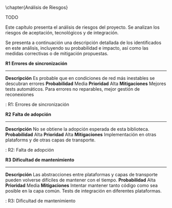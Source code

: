 \chapter{Análisis de Riesgos}

TODO

<!--
  En el caso de desarrollos orientados al usuario, debería analizarse el riesgo
  de aceptación y el nivel de satisfacción que podremos medir tras la
  implantación.

  En caso de desarrollos orientados a la investigación, se deberán analizar
  riesgos tecnológicos. Si, además, el resultado del TFG va a ser integrado en
  un proyecto de mayor alcance, también deberán considerarse los riesgos
  potenciales de dicha integración.

  Para analizar los riesgos, se proponen las siguientes herramientas:
    * Matriz de riesgos: Se puede encontrar un modelo en la siguiente imagen [..]
    * Análisis DAFO
    * Registro de riesgos mediante la siguiente tabla:
      * Número de riesgo
      * Descripción
      * Prioridad (Alta/Media/Baja)
      * Complejidad (Alta/Media/Baja)
      * Medidas correctoras
-->

Este capítulo presenta el análisis de riesgos del proyecto. Se analizan los
riesgos de aceptación, tecnológicos y de integración.

Se presenta a continuación una descripción detallada de los identificados en
este análisis, incluyendo su probabilidad e impacto, así como las medidas
correctivas o de mitigación propuestas.

**R1**             **Errores de sincronización**
-----------------  --------------------------------------------------------
**Descripción**    Es probable que en condiciones de red más inestables se
                   descubran errores
**Probabilidad**   Media
**Prioridad**      Alta
**Mitigaciones**   Mejores tests automáticos. Para errores no reparables, mejor
                   gestión de reconexiones

: R1: Errores de sincronización

**R2**             **Falta de adopción**
-----------------  --------------------------------------------------------
**Descripción**    No se obtiene la adopción esperada de esta biblioteca.
**Probabilidad**   Alta
**Prioridad**      Alta
**Mitigaciones**   Implementación en otras plataforms y de otras capas de
                   transporte.

: R2: Falta de adopción

**R3**             **Dificultad de mantenimiento**
-----------------  --------------------------------------------------------
**Descripción**    Las abstracciones entre plataformas y capas de transporte
                   pueden volverse difíciles de mantener con el tiempo.
**Probabilidad**   Alta
**Prioridad**      Media
**Mitigaciones**   Intentar mantener tanto código como sea posible en la capa
                   común. Tests de integración en diferentes plataformas.

: R3: Dificultad de mantenimiento

